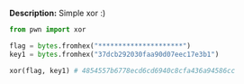 **Description:**   Simple xor   :)

```Python
from pwn import xor

flag = bytes.fromhex("*********************")
key1 = bytes.fromhex("37dcb292030faa90d07eec17e3b1")

xor(flag, key1) # 4854557b6778ecd6cd6940c8cfa436a94586cc
```
